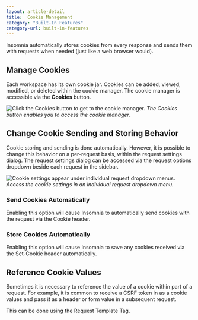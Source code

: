 ```yaml
---
layout: article-detail
title:  Cookie Management
category: "Built-In Features"
category-url: built-in-features
---
```


Insomnia automatically stores cookies from every response and sends them with requests when needed (just like a web browser would).

## Manage Cookies

Each workspace has its own cookie jar. Cookies can be added, viewed, modified, or deleted within the cookie manager. The cookie manager is accessible via the **Cookies** button. 

![Click the Cookies button to get to the cookie manager.](/assets/images/cookies-button.png)
_The Cookies button enables you to access the cookie manager._

## Change Cookie Sending and Storing Behavior

Cookie storing and sending is done automatically. However, it is possible to change this behavior on a per-request basis, within the request settings dialog. The request settings dialog can be accessed via the request options dropdown beside each request in the sidebar.

![Cookie settings appear under individual request dropdown menus.](/assets/images/cookie-settings.png)
_Access the cookie settings in an individual request dropdown menu._

### Send Cookies Automatically

Enabling this option will cause Insomnia to automatically send cookies with the request via the Cookie header.

### Store Cookies Automatically

Enabling this option will cause Insomnia to save any cookies received via the Set-Cookie header automatically.

## Reference Cookie Values

Sometimes it is necessary to reference the value of a cookie within part of a request. For example, it is common to receive a CSRF token in as a cookie values and pass it as a header or form value in a subsequent request.

This can be done using the Request Template Tag.
